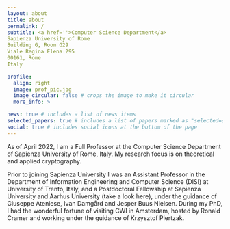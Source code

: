 ```yaml
---
layout: about
title: about
permalink: /
subtitle: <a href=''>Computer Science Department</a>
Sapienza University of Rome
Building G, Room G29
Viale Regina Elena 295
00161, Rome
Italy

profile:
  align: right
  image: prof_pic.jpg
  image_circular: false # crops the image to make it circular
  more_info: >

news: true # includes a list of news items
selected_papers: true # includes a list of papers marked as "selected={true}"
social: true # includes social icons at the bottom of the page
---
```


As of April 2022, I am a Full Professor at the Computer Science Department of Sapienza University of Rome, Italy. My research focus is on theoretical and applied cryptography.

Prior to joining Sapienza University I was an Assistant Professor in the Department of Information Engineering and Computer Science (DISI) at University of Trento, Italy, and a Postdoctoral Fellowship at Sapienza University and Aarhus University (take a look here), under the guidance of Giuseppe Ateniese, Ivan Damgård and Jesper Buus Nielsen. During my PhD, I had the wonderful fortune of visiting CWI in Amsterdam, hosted by Ronald Cramer and working under the guidance of Krzysztof Piertzak.
